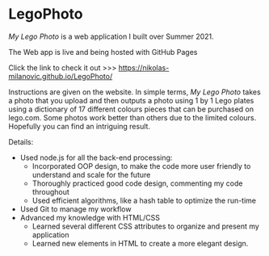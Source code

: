 # LegoPhoto
*My Lego Photo* is a web application I built over Summer 2021.

The Web app is live and being hosted with GitHub Pages

Click the link to check it out >>> https://nikolas-milanovic.github.io/LegoPhoto/

Instructions are given on the website. In simple terms, *My Lego Photo* takes a photo that you upload and then outputs a photo using 1 by 1 Lego plates using a dictionary of 17 different colours pieces that can be purchased on lego.com. Some photos work better than others due to the limited colours. Hopefully you can find an intriguing result. 

Details:
* Used node.js for all the back-end processing:
  - Incorporated OOP design, to make the code more user friendly to understand and scale for the future <br>
  - Thoroughly practiced good code design, commenting my code throughout <br>
  - Used efficient algorithms, like a hash table to optimize the run-time
* Used Git to manage my workflow
* Advanced my knowledge with HTML/CSS
  - Learned several different CSS attributes to organize and present my application <br>
  - Learned new elements in HTML to create a more elegant design. 

